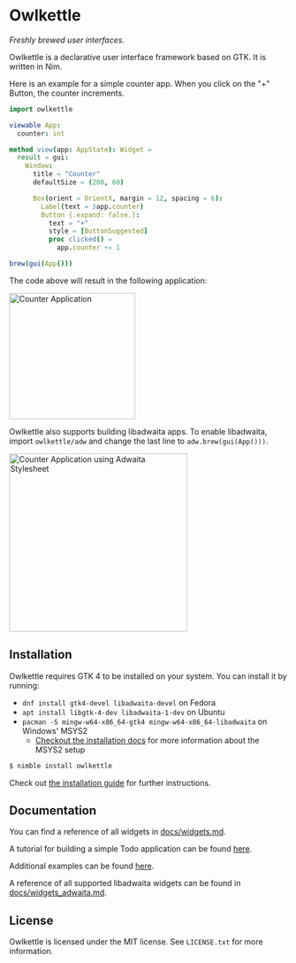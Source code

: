 # Owlkettle
*Freshly brewed user interfaces.*

Owlkettle is a declarative user interface framework based on GTK.
It is written in Nim.

Here is an example for a simple counter app. When you click on the "+" Button, the counter increments.

```nim
import owlkettle

viewable App:
  counter: int

method view(app: AppState): Widget =
  result = gui:
    Window:
      title = "Counter"
      defaultSize = (200, 60)

      Box(orient = OrientX, margin = 12, spacing = 6):
        Label(text = $app.counter)
        Button {.expand: false.}:
          text = "+"
          style = [ButtonSuggested]
          proc clicked() =
            app.counter += 1

brew(gui(App()))
```

The code above will result in the following application:

<img alt="Counter Application" src="docs/assets/introduction.png" width="228px">

Owlkettle also supports building libadwaita apps.
To enable libadwaita, import `owlkettle/adw` and change the last line to `adw.brew(gui(App()))`.

<img alt="Counter Application using Adwaita Stylesheet" src="docs/assets/introduction_adwaita.png" width="322px">

## Installation

Owlkettle requires GTK 4 to be installed on your system.
You can install it by running:
- `dnf install gtk4-devel libadwaita-devel` on Fedora
- `apt install libgtk-4-dev libadwaita-1-dev` on Ubuntu
- `pacman -S mingw-w64-x86_64-gtk4 mingw-w64-x86_64-libadwaita` on Windows' MSYS2
  - [Checkout the installation docs](https://can-lehmann.github.io/owlkettle/docs/installation.html) for more information about the MSYS2 setup

```bash
$ nimble install owlkettle
```

Check out [the installation guide](https://can-lehmann.github.io/owlkettle/docs/installation.html) for further instructions.

## Documentation

You can find a reference of all widgets in [docs/widgets.md](https://github.com/can-lehmann/owlkettle/blob/main/docs/widgets.md).

A tutorial for building a simple Todo application can be found [here](https://can-lehmann.github.io/owlkettle/docs/tutorial.html).

Additional examples can be found [here](https://can-lehmann.github.io/owlkettle/examples/README.html).

A reference of all supported libadwaita widgets can be found in [docs/widgets_adwaita.md](https://github.com/can-lehmann/owlkettle/blob/main/docs/widgets_adwaita.md).

<!--
If you want to cross compile checkout [docs/cross_compiling.md](docs/cross_compiling.md).

A guide for migrating from owlkettle 1.x.x to 2.0.0 [is available here](docs/migrating_1_to_2.md).
-->

## License

Owlkettle is licensed under the MIT license.
See `LICENSE.txt` for more information.
